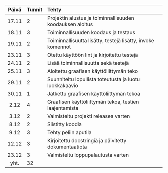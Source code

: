 | Päivä | Tunnit | Tehty |
| :----:| :------|:------|
| 17.11 | 2      | Projektin alustus ja toiminnallisuuden koodauksen aloitus |
| 18.11 | 3      | Toiminnallisuuden koodaus ja testaus |
| 19.11 | 2      | Toiminnallisuutta lisätty, testejä lisätty, invoke komennot |
| 23.11 | 3      | Otettu käyttöön lint ja kirjoitettu testejä |
| 24.11 | 2      | Lisää toiminnallisuutta sekä testejä |
| 25.11 | 3      | Aloitettu graafisen käyttöliittymän teko |
| 29.11 | 2      | Suunniteltu lopullista toteutusta ja luotu luokkakaavio |
| 30.11 | 1      | Jatkettu graafisen käyttöliittymän tekoa |
| 2.12  | 4      | Graafisen käyttöliittymän tekoa, testien laajentamista |
| 3.12  | 2      | Valmisteltu projekti releasea varten |
| 8.12  | 2      | Siistitty koodia |
| 9.12  | 3      | Tehty peliin aputila |
| 12.12 | 3      | Kirjoitettu docstringiä ja päivitetty dokumentaatiota |
| 23.12 | 3      | Valmisteltu loppupalautusta varten |
| yht.  | 32      |       |
